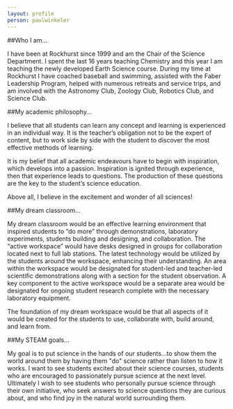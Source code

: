 ```yaml
---
layout: profile
person: paulwinkeler
---
```

##Who I am…

I have been at Rockhurst since 1999 and am the Chair of the Science Department.  I spent the last 16 years teaching Chemistry and this year I am teaching the newly developed Earth Science course.  During my time at Rockhurst I have coached baseball and swimming, assisted with the Faber Leadership Program, helped with numerous retreats and service trips, and am involved with the Astronomy Club, Zoology Club, Robotics Club, and Science Club.  

##My academic philosophy…

I believe that all students can learn any concept and learning is experienced in an individual way.  It is the teacher’s obligation not to be the expert of content, but to work side by side with the student to discover the most effective methods of learning.  

It is my belief that all academic endeavours have to begin with inspiration, which develops into a passion.  Inspiration is ignited through experience, then that experience leads to questions.  The production of these questions are the key to the student’s science education.  

Above all, I believe in the excitement and wonder of all sciences!

##My dream classroom…

My dream classroom would be an effective learning environment that inspired students to “do more” through demonstrations, laboratory experiments, students building and designing, and collaboration.  The “active workspace” would have desks designed in groups for collaboration located next to full lab stations.  The latest technology would be utilized by the students around the workspace, enhancing their understanding.  An area within the workspace would be designated for student-led and teacher-led scientific demonstrations along with a section for the student observation.  A key component to the active workspace would be a separate area would be designated for ongoing student research complete with the necessary laboratory equipment.

The foundation of my dream workspace would be that all aspects of it would be created for the students to use, collaborate with, build around, and learn from.  

##My STEAM goals...

My goal is to put science in the hands of our students...to show them the world around them by having them "do" science rather than listen to how it works.  I want to see students excited about their science courses, students who are encouraged to passionately pursue science at the next level.  Ultimately I wish to see students who personally pursue science through their own initiative, who seek answers to science questions they are curious about, and who find joy in the natural world surrounding them.